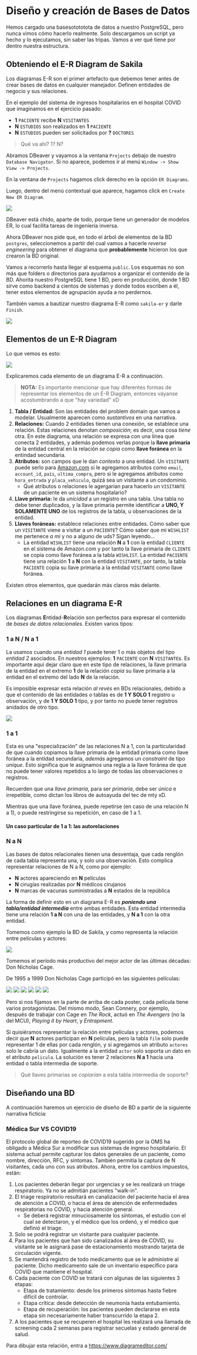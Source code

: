 # Diseño y creación de Bases de Datos

Hemos cargado una basesotototota de datos a nuestro PostgreSQL, pero nunca vimos cómo hacerlo realmente. Solo descargamos un script ya hecho y lo ejecutamos, sin saber las tripas. Vamos a ver qué tiene por dentro nuestra estructura.

## Obteniendo el E-R Diagram de Sakila

Los diagramas E-R son el primer artefacto que debemos tener antes de crear bases de datos en cualquier manejador. Definen entidades de negocio y sus relaciones.

En el ejemplo del sistema de ingresos hospitalarios en el hospital COVID que imaginamos en el ejercicio pasado:

- **1** `PACIENTE` recibe **N** `VISITANTES`
- **N** `ESTUDIOS` son realizados en **1** `PACIENTE`
- **N** `ESTUDIOS` pueden ser solicitados por **?** `DOCTORES`

> Qué va ahí? 1? N?

Abramos DBeaver y vayamos a la ventana `Projects` debajo de nuestro `Database Navigator`. Si no aparece, podemos ir al menú `Window -> Show View -> Projects`.

En la ventana de `Projects` hagamos click derecho en la opción `ER Diagrams`.

Luego, dentro del menú contextual que aparece, hagamos click en `Create New ER Diagram`.

![](https://imgur.com/rLPgNbR.png)

DBeaver está chido, aparte de todo, porque tiene un generador de modelos ER, lo cual facilita tareas de ingeniería inversa.

Ahora DBeaver nos pide que, en todo el árbol de elementos de la BD `postgres`, seleccionemos a partir del cual vamos a hacerle _reverse engineering_ para obtener el diagrama que **probablemente** hicieron los que crearon la BD original.

Vamos a recorrerlo hasta llegar al esquema `public`. Los esquemas no son más que folders o directorios para ayudarnos a organizar el contenido de la BD. Ahorita nuestro PostgreSQL tiene 1 BD, pero en producción, donde 1 BD sirve como backend a cientos de sistemas y donde todos escriben a él, tener estos elementos de agrupación ayuda a no perdernos.
 
También vamos a bautizar nuestro diagrama E-R como `sakila-er` y darle `Finish`.

![](https://imgur.com/ZflCCJJ.png)

## Elementos de un E-R Diagram

Lo que vemos es esto:

![](https://imgur.com/nDXLA2D.png)

Explicaremos cada elemento de un diagrama E-R a continuación.

> **NOTA:** Es importante mencionar que hay diferentes formas de representar los elementos de un E-R Diagram, entonces váyanse acostumbrando a que "hay variedad" xD


1. **Tabla / Entidad:** Son las entidades del problem domain que vamos a modelar. Usualmente aparecen como _sustantivos_ en una narrativa.
2. **Relaciones:** Cuando 2 entidades tienen una conexión, se establece una relación. Estas relaciones denotan _composición_; es decir, una cosa _tiene_ otra. En este diagrama, una relación se expresa con una línea que conecta 2 entidades, y además podemos verlas porque la **llave primaria** de la entidad central en la relación _se copia_ como **llave foránea** en la entindad secundaria.
3. **Atributos:** son campos que le dan _contexto_ a una entidad. Un `VISITANTE` puede serlo para [Amazon.com](https://www.amazon.com.mx/hz/wishlist/ls/1QLHZMUHUQOH9?ref_=wl_share) si le agregamos atributos como `email`, `account_id`, `país`, `ultima_compra`, pero si le agregamos atributos como `hora_entrada` y `placa_vehiculo`, quizá sea un visitante a un condominio.
    - Qué atributos o relaciones le agergarían para hacerlo un `VISITANTE` de un paciente en un sistema hospitalario?
4. **Llave primaria:** le da _unicidad_ a un registro en una tabla. Una tabla no debe tener duplicados, y la llave primaria permite identificar a **UNO, Y SOLAMENTE UNO** de los registros de la tabla, u observaciones de la entidad.
5. **Llaves foráneas:** establece relaciones entre entidades. Cómo saber que un `VISITANTE` viene a visitar a un `PACIENTE`? Cómo saber que mi `WISHLIST` me pertenece _a mi_ y no a alguno de uds? Sigan leyendo...
    - La entidad `WISHLIST` tiene una relación **N** a **1** con la entidad `CLIENTE` en el sistema de Amazon.com y por tanto la llave primaria de `CLIENTE` se copia como llave foránea a la tabla `WISHLIST`. La entidad `PACIENTE` tiene una relación **1** a **N** con la entidad `VISITANTE`, por tanto, la tabla `PACIENTE` copia su llave primaria a la entidad `VISITANTE` como llave foránea.

Existen otros elementos, que quedarán más claros más delante.

## Relaciones en un diagrama E-R

Los diagramas **E**ntidad-**R**elación son perfectos para expresar el contenido de _bases de datos relacionales_. Existen varios tipos:

### 1 a N / N a 1

La usamos cuando una _entidad 1_ puede tener 1 o más objetos del tipo _entidad 2_ asociados. En nuestros ejemplos: **1** `PACIENTE` con **N** `VISITANTE`s. Es importante aquí dejar claro que en este tipo de relaciones, la llave primaria de la entidad en el extremo **1** de la relación _copia_ su llave primaria a la entidad en el extremo del lado **N** de la relación.

Es imposible expresar esta relación _al revés_ en BDs relacionales, debido a que el contenido de las entidades o tablas es de **1 Y SOLO 1** registro u observación, y de **1 Y SOLO 1** tipo, y por tanto no puede tener registros anidados de otro tipo.

![](https://imgur.com/R631tpv.png)

### 1 a 1
Esta es una "especialización" de las relaciones N a 1, con la particularidad de que cuando copiamos la llave primaria de la entidad primaria como llave foránea a la entidad secundaria, _además_ agregamos un _constraint_ de tipo _unique_. Esto significa que le asignamos una regla a la llave foránea de que no puede tener valores repetidos a lo largo de todas las observaciones o registros.

Recuerden que una _llave primaria_, para ser _primaria_, debe ser _única_ e irrepetible, como dictan los libros de autoayuda del tec de mty xD.

Mientras que una llave foránea, puede repetirse (en caso de una relación N a 1), o puede restringirse su repetición, en caso de 1 a 1.

#### Un caso particular de 1 a 1: las autorelaciones


### N a N

Las bases de datos relacionales tienen una desventaja, que cada renglón de cada tabla representa una, y solo una observación. Esto complica representar relaciones de N a N, como por ejemplo:
- **N** actores apareciendo en **N** películas
- **N** cirugías realizadas por **N** médicos cirujanos
- **N** marcas de vacunas suministradas a **N** estados de la república

La forma de definir esto en un diagrama E-R es **_poniendo una tabla/entidad intermedia_** entre ambas entidades. Esta entidad intermedia tiene una relación **1 a N** con una de las entidades, y **N a 1** con la otra entidad.

Tomemos como ejemplo la BD de Sakila, y como representa la relación entre películas y actores:

![](https://imgur.com/JchRxBA.png)

Tomemos el período más productivo del mejor actor de las últimas décadas: Don Nicholas Cage.

De 1995 a 1999 Don Nicholas Cage participó en las siguientes películas:

![](https://upload.wikimedia.org/wikipedia/en/thumb/3/39/Leaving_las_vegas_ver1.jpg/220px-Leaving_las_vegas_ver1.jpg) ![](https://upload.wikimedia.org/wikipedia/en/thumb/8/82/The_Rock_%28movie%29.jpg/220px-The_Rock_%28movie%29.jpg) ![](https://upload.wikimedia.org/wikipedia/en/thumb/1/1d/Conairinternational.jpg/220px-Conairinternational.jpg) ![](https://upload.wikimedia.org/wikipedia/en/1/1c/FaceOff_poster.jpg) ![](https://upload.wikimedia.org/wikipedia/en/thumb/e/e1/City_Of_Angels.jpg/220px-City_Of_Angels.jpg) ![](https://upload.wikimedia.org/wikipedia/en/thumb/b/bc/8mm-film-poster.jpg/220px-8mm-film-poster.jpg)

Pero si nos fijamos en la parte de arriba de cada poster, cada película tiene varios protagonistas. Del mismo modo, Sean Connery, por ejemplo, después de trabajar con Cage en _The Rock_, actuó en _The Avengers_ (no la del MCU), _Playing it by Heart_, y _Entrapment_.

Si quisiéramos representar la relación entre películas y actores, podemos decir que **N** actores participan en **N** películas, pero la tabla `film` solo puede representar 1 de ellas por cada renglón, y si agregamos un atributo `actores` solo le cabría un dato. Igualmente a la entidad `actor` solo soporta un dato en el atributo `pelicula`. La solución es tener 2 relaciones **N a 1** hacia una entidad o tabla intermedia de soporte.

> Qué llaves primarias se _copiarían_ a esta tabla intermedia de soporte?

## Diseñando una BD

A continuación haremos un ejercicio de diseño de BD a partir de la siguiente narrativa ficticia:

### Médica Sur VS COVID19

El protocolo global de reporteo de COVID19 sugerido por la OMS ha obligado a Médica Sur a modificar sus sistemas de ingreso hospitalario. El sistema actual permite capturar los datos generales de un paciente, como nombre, dirección, RFC, y síntomas. También permitía la captura de N visitantes, cada uno con sus atributos. Ahora, entre los cambios impuestos, están:

1. Los pacientes deberán llegar por urgencias y se les realizará un triage respiratorio. Ya no se admitián pacientes "walk-in".
2. El triage respiratorio resultará en canalización del paciente hacia el área de atención a COVID, o hacia el área de atención de enfermedades respiratorias no COVID, y hacia atención general.
    - Se deberá registrar minuciosamente los síntomas, el estudio con el cual se detectaron, y el médico que los ordenó, y el médico que definió el triage.
3. Solo se podrá registrar un visitante para cualquier paciente.
4. Para los pacientes que han sido canalizados al área de COVID, su visitante se le asignará pase de estacionamiento mostrando tarjeta de circulación vigente.
5. Se mantendrá registro de todo medicamento que se le administre al paciente. Dicho medicamento sale de un inventario específico para COVID que mantiene el hospital.
6. Cada paciente con COVID se tratará con algunas de las siguientes 3 etapas:
    - Etapa de tratamiento: desde los primeros síntomas hasta fiebre difícil de controlar.
    - Etapa crítica: desde detección de neumonía hasta entubamiento.
    - Etapa de recuperación: los pacientes pueden declararse en esta etapa sin necesariamente haber transcurrido la etapa 2.
7. A los pacientes que se recuperen el hospital les realizará una llamada de screening cada 2 semanas para registrar secuelas y estado general de salud.

Para dibujar esta relación, entra a https://www.diagrameditor.com/







